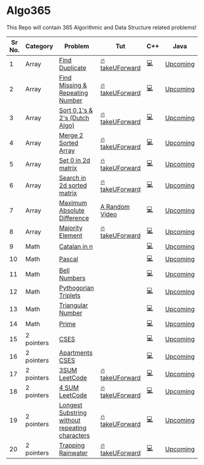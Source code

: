 # Algo365
This Repo will contain 365 Algorithmic and Data Structure related problems!

| Sr No. | Category   | Problem                                                                                                                           | Tut                                                                                                           | C++                                                                                                      | Java         |
| ------ | ---------- | --------------------------------------------------------------------------------------------------------------------------------- | ------------------------------------------------------------------------------------------------------------- | -------------------------------------------------------------------------------------------------------- | ------------ |
| 1      | Array      | [Find Duplicate](https://leetcode.com/problems/find-the-duplicate-number/)                                                        | [🔥takeUForward](https://www.youtube.com/watch?v=32Ll35mhWg0)                                                  | [💻](https://github.com/kotharismeet-3/Algo365/blob/main/3_arr/arr1_find_dupli.cpp)                       | [Upcoming]() |
| 2      | Array      | [Find Missing & Repeating Number](https://practice.geeksforgeeks.org/problems/find-missing-and-repeating/0)                       | [🔥takeUForward](https://www.youtube.com/watch?v=5nMGY4VUoRY)                                                  | [💻](https://github.com/kotharismeet-3/Algo365/blob/main/3_arr/arr2_miss_repeat.cpp)                      | [Upcoming]() |
| 3      | Array      | [Sort 0,1's & 2's (Dutch Algo) ](https://leetcode.com/problems/sort-colors/)                                                      | [🔥takeUForward](https://www.youtube.com/watch?v=oaVa-9wmpns)                                                  | [💻](https://github.com/kotharismeet-3/Algo365/blob/main/3_arr/arr3_sort012.cpp)                          | [Upcoming]() |
| 4      | Array      | [Merge 2 Sorted Array ](https://leetcode.com/problems/merge-sorted-array/)                                                        | [🔥takeUForward](https://www.youtube.com/watch?v=hVl2b3bLzBw)                                                  | [💻](https://github.com/kotharismeet-3/Algo365/blob/main/3_arr/arr4_merge2sorted.cpp)                     | [Upcoming]() |
| 5      | Array      | [Set 0 in 2d matrix](https://leetcode.com/problems/set-matrix-zeroes/)                                                            | [🔥takeUForward](https://www.youtube.com/watch?v=M65xBewcqcI)                                                  | [💻](https://github.com/kotharismeet-3/Algo365/blob/main/3_arr/arr5_set0.cpp)                             | [Upcoming]() |
| 6      | Array      | [Search in 2d sorted matrix](https://leetcode.com/problems/search-a-2d-matrix/)                                                   | [🔥takeUForward](https://www.youtube.com/watch?v=ZYpYur0znng)                                                  | [💻](https://github.com/kotharismeet-3/Algo365/blob/main/3_arr/arr6_search_2d.cpp)                        | [Upcoming]() |
| 7      | Array      | [Maximum Absolute Difference](https://leetcode.com/discuss/interview-question/749936/maximum-absolute-difference-amazon)          | [A Random Video](https://www.youtube.com/watch?v=tN8wEDNZKF4)                                                 | [💻](https://github.com/kotharismeet-3/Algo365/blob/main/3_arr/arr7_max_abs_diff.cpp)                     | [Upcoming]() |
| 8      | Array      | [Majority Element]()                                                                                                              | [🔥takeUForward](https://www.youtube.com/watch?v=AoX3BPWNnoE&list=PLgUwDviBIf0rPG3Ictpu74YWBQ1CaBkm2&index=15) | [💻](https://github.com/kotharismeet-3/Algo365/blob/main/9_ib_arr/majority_ele.cpp)                       | [Upcoming]() |
| 9      | Math       | [Catalan in n]()                                                                                                                  |                                                                                                               | [💻](https://github.com/kotharismeet-3/Algo365/blob/main/2_OEIS/1_catalan_in_n.cpp)                       | [Upcoming]() |
| 10     | Math       | [Pascal]()                                                                                                                        |                                                                                                               | [💻](https://github.com/kotharismeet-3/Algo365/blob/main/2_OEIS/2_pascal.cpp)                             | [Upcoming]() |
| 11     | Math       | [Bell Numbers]()                                                                                                                  |                                                                                                               | [💻](https://github.com/kotharismeet-3/Algo365/blob/main/2_OEIS/3_bell.cpp)                               | [Upcoming]() |
| 12     | Math       | [Pythogorian Triplets]()                                                                                                          |                                                                                                               | [💻](https://github.com/kotharismeet-3/Algo365/blob/main/2_OEIS/4_pythogorian_triplets.cpp)               | [Upcoming]() |
| 13     | Math       | [Triangular Number]()                                                                                                             |                                                                                                               | [💻](https://github.com/kotharismeet-3/Algo365/blob/main/2_OEIS/5_triangular_num%20.cpp)                  | [Upcoming]() |
| 14     | Math       | [Prime]()                                                                                                                         |                                                                                                               | [💻]()                                                                                                    | [Upcoming]() |
| 15     | 2 pointers | [CSES](https://cses.fi/problemset/task/1640/)                                                                                     |                                                                                                               | [💻](https://github.com/kotharismeet-3/Algo365/blob/main/4_pointers_2_3/2_pointers_base.cpp)              | [Upcoming]() |
| 16     | 2 pointers | [Apartments CSES](https://cses.fi/problemset/task/1640/)                                                                          |                                                                                                               | [💻](https://github.com/kotharismeet-3/Algo365/blob/main/4_pointers_2_3/2pointers_cses_apartments.cpp)    | [Upcoming]() |
| 17     | 2 pointers | [3SUM LeetCode](https://leetcode.com/problems/3sum/)                                                                              | [🔥 takeUForward](https://www.youtube.com/watch?v=onLoX6Nhvmg)                                                 | [💻](https://github.com/kotharismeet-3/Algo365/blob/main/4_pointers_2_3/3sum_leetcode.cpp)                | [Upcoming]() |
| 18     | 2 pointers | [4 SUM LeetCode](https://leetcode.com/problems/4sum/)                                                                             | [🔥 takeUForward](https://www.youtube.com/watch?v=4ggF3tXIAp0)                                                 | [💻](https://github.com/kotharismeet-3/Algo365/blob/main/4_pointers_2_3/4sum_leetcode.cpp)                | [Upcoming]() |
| 19     | 2 pointers | [Longest Substring without repeating characters](//https://leetcode.com/problems/longest-substring-without-repeating-characters/) | [🔥takeUForward](https://www.youtube.com/watch?v=qtVh-XEpsJo)                                                  | [💻](https://github.com/kotharismeet-3/Algo365/blob/main/4_pointers_2_3/longest__substring_with_k_..cpp)  | [Upcoming]() |
| 20     | 2 pointers | [Trapping Rainwater](https://leetcode.com/problems/trapping-rain-water/)                                                          | [🔥takeUForward](https://www.youtube.com/watch?v=m18Hntz4go8)                                                  | [💻](https://github.com/kotharismeet-3/Algo365/blob/main/4_pointers_2_3/trapping_rain_water_leetcode.cpp) | [Upcoming]() |
